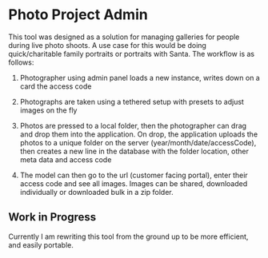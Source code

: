 # Photo Project Admin

This tool was designed as a solution for managing galleries for people during
live photo shoots. A use case for this would be doing quick/charitable family
portraits or portraits with Santa. The workflow is as follows:

1. Photographer using admin panel loads a new instance, writes down on a card
the access code

1. Photographs are taken using a tethered setup with presets to adjust images on
the fly

1. Photos are pressed to a local folder, then the photographer can drag and drop
them into the application.  On drop, the application uploads the photos to a
unique folder on the server (year/month/date/accessCode), then creates a new
line in the database with the folder location, other meta data and access code

1. The model can then go to the url (customer facing portal), enter their access
code and see all images.  Images can be shared, downloaded individually or
downloaded bulk in a zip folder.

## Work in Progress

Currently I am rewriting this tool from the ground up to be more efficient,
and easily portable.